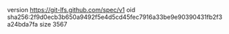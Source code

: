 version https://git-lfs.github.com/spec/v1
oid sha256:2f9d0ecb3b650a9492f5e4d5cd45fec7916a33be9e90390431fb2f3a24bda7fa
size 3567
